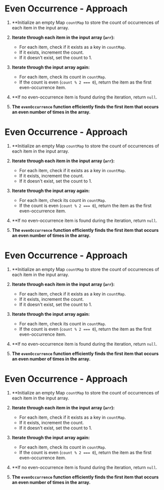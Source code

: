 # Even Occurrence - Approach

1. **Initialize an empty Map `countMap` to store the count of occurrences of each item in the input array.

2. **Iterate through each item in the input array (`arr`):**
   - For each item, check if it exists as a key in `countMap`.
   - If it exists, increment the count.
   - If it doesn't exist, set the count to 1.

3. **Iterate through the input array again:**
   - For each item, check its count in `countMap`.
   - If the count is even (`count % 2 === 0`), return the item as the first even-occurrence item.

4. **If no even-occurrence item is found during the iteration, return `null`.

5. **The `evenOccurrence` function efficiently finds the first item that occurs an even number of times in the array.**
# Even Occurrence - Approach

1. **Initialize an empty Map `countMap` to store the count of occurrences of each item in the input array.

2. **Iterate through each item in the input array (`arr`):**
   - For each item, check if it exists as a key in `countMap`.
   - If it exists, increment the count.
   - If it doesn't exist, set the count to 1.

3. **Iterate through the input array again:**
   - For each item, check its count in `countMap`.
   - If the count is even (`count % 2 === 0`), return the item as the first even-occurrence item.

4. **If no even-occurrence item is found during the iteration, return `null`.

5. **The `evenOccurrence` function efficiently finds the first item that occurs an even number of times in the array.**
# Even Occurrence - Approach

1. **Initialize an empty Map `countMap` to store the count of occurrences of each item in the input array.

2. **Iterate through each item in the input array (`arr`):**
   - For each item, check if it exists as a key in `countMap`.
   - If it exists, increment the count.
   - If it doesn't exist, set the count to 1.

3. **Iterate through the input array again:**
   - For each item, check its count in `countMap`.
   - If the count is even (`count % 2 === 0`), return the item as the first even-occurrence item.

4. **If no even-occurrence item is found during the iteration, return `null`.

5. **The `evenOccurrence` function efficiently finds the first item that occurs an even number of times in the array.**
# Even Occurrence - Approach

1. **Initialize an empty Map `countMap` to store the count of occurrences of each item in the input array.

2. **Iterate through each item in the input array (`arr`):**
   - For each item, check if it exists as a key in `countMap`.
   - If it exists, increment the count.
   - If it doesn't exist, set the count to 1.

3. **Iterate through the input array again:**
   - For each item, check its count in `countMap`.
   - If the count is even (`count % 2 === 0`), return the item as the first even-occurrence item.

4. **If no even-occurrence item is found during the iteration, return `null`.

5. **The `evenOccurrence` function efficiently finds the first item that occurs an even number of times in the array.**
